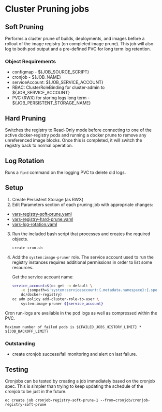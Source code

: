 # Cluster Pruning jobs

## Soft Pruning

Performs a cluster prune of builds, deployments, and images before a rollout of the image registry (on completed image prune).  This job will also log to both pod output and a pre-defined PVC for long term log retention.

### Object Requirements

* configmap - ${JOB_SOURCE_SCRIPT}
* cronjob - ${JOB_NAME}
* serviceAccount: ${JOB_SERVICE_ACCOUNT}
* RBAC: ClusterRoleBinding for cluster-admin to ${JOB_SERVICE_ACCOUNT}
* PVC (RWX) for storing logs long term - ${JOB_PERSISTENT_STORAGE_NAME}

## Hard Pruning

Switches the registry to Read-Only mode before connecting to one of the active docker-registry pods and running a
docker prune to remove any unreferenced image blocks.  Once this is completed, it will switch the registry back to normal operation.

## Log Rotation

Runs a `find` command on the logging PVC to delete old logs.

## Setup

1. Create Persistent Storage (as RWX)
2. Edit Parameters section of each pruning job with appropriate changes:

* [vars-registry-soft-prune.yaml](vars-registry-soft-prune.yaml)
* [vars-registry-hard-prune.yaml](vars-registry-hard-prune.yaml)
* [vars-log-rotation.yaml](vars-log-rotation.yaml)

3. Run the included bash script that processes and creates the required objects.

    ```bash
    create-cron.sh
    ```

4. Add the `system:image-pruner` role. The service account used to run the registry instances requires additional permissions in order to list some resources.

    Get the service account name:

    ```bash
    service_account=$(oc get -n default \
        -o jsonpath=$'system:serviceaccount:{.metadata.namespace}:{.spec.template.spec.serviceAccountName}\n' \
        dc/docker-registry)
    oc adm policy add-cluster-role-to-user \
        system:image-pruner ${service_account}
    ```

Cron run-logs are available in the pod logs as well as compressed within the PVC.

`Maximum number of failed pods is ${FAILED_JOBS_HISTORY_LIMIT} * ${JOB_BACKOFF_LIMIT}`

### Outstanding

* create cronjob success/fail monitoring and alert on last failure.

## Testing

Cronjobs can be tested by creating a job immediately based on the cronjob spec. This is simpler than trying to keep updating the schedule of the cronjob to be just in the future.

```
oc create job cronjob-registry-soft-prune-1 --from=cronjob/cronjob-registry-soft-prune
```
